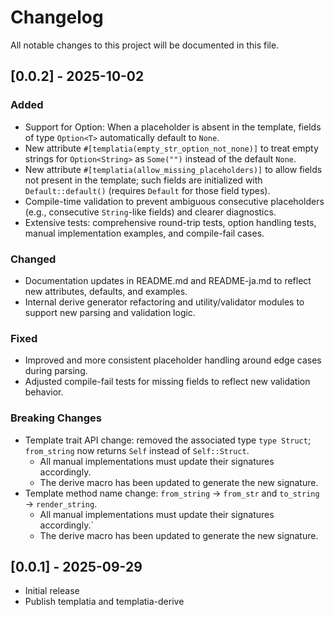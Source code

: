 # Changelog

All notable changes to this project will be documented in this file.

## [0.0.2] - 2025-10-02
### Added
- Support for Option<T>: When a placeholder is absent in the template, fields of type `Option<T>` automatically default to `None`.
- New attribute `#[templatia(empty_str_option_not_none)]` to treat empty strings for `Option<String>` as `Some("")` instead of the default `None`.
- New attribute `#[templatia(allow_missing_placeholders)]` to allow fields not present in the template; such fields are initialized with `Default::default()` (requires `Default` for those field types).
- Compile-time validation to prevent ambiguous consecutive placeholders (e.g., consecutive `String`-like fields) and clearer diagnostics.
- Extensive tests: comprehensive round-trip tests, option handling tests, manual implementation examples, and compile-fail cases.

### Changed
- Documentation updates in README.md and README-ja.md to reflect new attributes, defaults, and examples.
- Internal derive generator refactoring and utility/validator modules to support new parsing and validation logic.

### Fixed
- Improved and more consistent placeholder handling around edge cases during parsing.
- Adjusted compile-fail tests for missing fields to reflect new validation behavior.

### Breaking Changes
- Template trait API change: removed the associated type `type Struct`; `from_string` now returns `Self` instead of `Self::Struct`.
  - All manual implementations must update their signatures accordingly.
  - The derive macro has been updated to generate the new signature.
- Template method name change: `from_string` -> `from_str` and `to_string` -> `render_string`.
  - All manual implementations must update their signatures accordingly.`
  - The derive macro has been updated to generate the new signature.

## [0.0.1] - 2025-09-29
- Initial release
- Publish templatia and templatia-derive